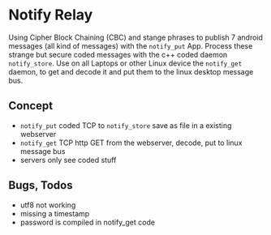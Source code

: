# Notify Relay

Using Cipher Block Chaining (CBC) and stange phrases to publish 7 android
messages (all kind of messages) with the `notify_put` App. Process these
strange but secure coded messages with the c++ coded daemon `notify_store`.
Use on all Laptops or other Linux device the `notify_get` daemon, to
get and decode it and put them to the linux desktop message bus.

## Concept

- `notify_put` coded TCP to `notify_store` save as file in a existing webserver
- `notify_get` TCP http GET from the webserver, decode, put to linux message bus
- servers only see coded stuff


## Bugs, Todos

- utf8 not working
- missing a timestamp
- password is compiled in notify_get code
